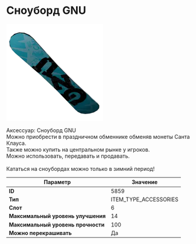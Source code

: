 # Сноуборд GNU

![Item Image](../img/5859.webp?raw=true)

Аксессуар: Сноуборд GNU<br>Можно приобрести в праздничном обменнике обменяв монеты Санта Клауса.<br>Также можно купить на центральном рынке у игроков.<br>Можно использовать, передавать и продавать.<br><br>Кататься на сноубордах можно только в зимний период!


| Параметр | Значение |
|----------|----------|
| **ID** | 5859 |
| **Тип** | ITEM_TYPE_ACCESSORIES |
| **Слот** | 6 |
| **Максимальный уровень улучшения** | 14 |
| **Максимальный уровень прочности** | 100 |
| **Можно перекрашивать** | Да |

